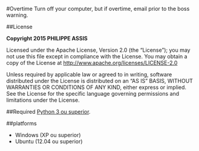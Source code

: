 #Overtime
Turn off your computer, but if overtime, email prior to the boss warning.

##License

**Copyright 2015 PHILIPPE ASSIS**

Licensed under the Apache License, Version 2.0 (the “License”); you may not use this file except in compliance with the License. You may obtain a copy of the License at http://www.apache.org/licenses/LICENSE-2.0

Unless required by applicable law or agreed to in writing, software distributed under the License is distributed on an “AS IS” BASIS, WITHOUT WARRANTIES OR CONDITIONS OF ANY KIND, either express or implied. See the License for the specific language governing permissions and limitations under the License.

##Required
[Python 3 ou superior](https://www.python.org/downloads/).

##platforms
- Windows (XP ou superior)
- Ubuntu (12.04 ou superior)
